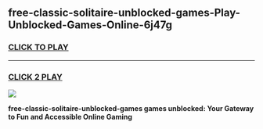 
## free-classic-solitaire-unblocked-games-Play-Unblocked-Games-Online-6j47g
<h3>
<a href="https://premium76.site?title=free-classic-solitaire-unblocked-games&ref=25A">CLICK TO PLAY</a></h3>
<hr>

<h3>
<a href="https://premium76.site?title=free-classic-solitaire-unblocked-games&ref=25A">CLICK 2 PLAY</a>
  
</h3>

<a href="https://premium76.site?title=free-classic-solitaire-unblocked-games&ref=25A"><img src="https://clearcache.store/games.png"></a>


**free-classic-solitaire-unblocked-games games unblocked: Your Gateway to Fun and Accessible Online Gaming**
